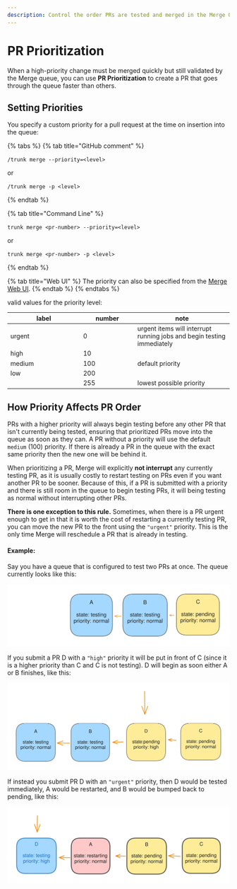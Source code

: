 ```yaml
---
description: Control the order PRs are tested and merged in the Merge Queue
---
```


# PR Prioritization

When a high-priority change must be merged quickly but still validated by the Merge queue, you can use **PR Prioritization** to create a PR that goes through the queue faster than others.

## Setting Priorities

You specify a custom priority for a pull request at the time on insertion into the queue:

{% tabs %}
{% tab title="GitHub comment" %}
```
/trunk merge --priority=<level>
```

or

```
/trunk merge -p <level>
```
{% endtab %}

{% tab title="Command Line" %}
```shell
trunk merge <pr-number> --priority=<level>
```

or

```
trunk merge <pr-number> -p <level>
```
{% endtab %}

{% tab title="Web UI" %}
The priority can also be specified from the [Merge Web UI](using-the-webapp.md).
{% endtab %}
{% endtabs %}

valid values for the priority level:

<table><thead><tr><th width="151">label</th><th width="109">number</th><th>note</th></tr></thead><tbody><tr><td>urgent</td><td>0</td><td>urgent items will interrupt running jobs and begin testing immediately</td></tr><tr><td>high</td><td>10</td><td></td></tr><tr><td>medium</td><td>100</td><td>default priority</td></tr><tr><td>low</td><td>200</td><td></td></tr><tr><td></td><td>255</td><td>lowest possible priority</td></tr></tbody></table>

## How Priority Affects PR Order

PRs with a higher priority will always begin testing before any other PR that isn't currently being tested, ensuring that prioritized PRs move into the queue as soon as they can. A PR without a priority will use the default `medium` (100) priority. If there is already a PR in the queue with the exact same priority then the new one will be behind it.&#x20;

When prioritizing a PR, Merge will explicitly **not interrupt** any currently testing PR, as it is usually costly to restart testing on PRs even if you want another PR to be sooner. Because of this, if a PR is submitted with a priority and there is still room in the queue to begin testing PRs, it will being testing as normal without interrupting other PRs.

**There is one exception to this rule.** Sometimes, when there is a PR urgent enough to get in that it is worth the cost of restarting a currently testing PR, you can move the new PR to the front using the `"urgent"` priority. This is the only time Merge will reschedule a PR that is already in testing.

#### Example:

Say you have a queue that is configured to test two PRs at once. The queue currently looks like this:

<img src="../.gitbook/assets/file.excalidraw.svg" alt="queue with two testing PRs and one pending" class="gitbook-drawing">

If you submit a PR D with a `"high"` priority it will be put in front of C (since it is a higher priority than C and C is not testing). D will begin as soon either A or B finishes, like this:

<img src="../.gitbook/assets/file.excalidraw (1).svg" alt="queue with two testing PRs and a new higher priority pending PR" class="gitbook-drawing">

If instead you submit PR D with an `"urgent"` priority, then D would be tested immediately,  A would be restarted, and B would be bumped back to pending, like this:

<img src="../.gitbook/assets/file.excalidraw (2).svg" alt="queue with an urgent PR moved to the front and a normal PR restarting" class="gitbook-drawing">
